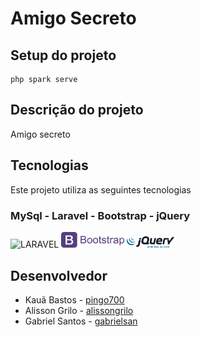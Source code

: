 # Amigo Secreto

## Setup do projeto
```
php spark serve
```
## Descrição do projeto
Amigo secreto

## Tecnologias
Este projeto utiliza as seguintes tecnologias
### MySql - Laravel - Bootstrap - jQuery

<div style="border-width: 10px">
   <img width = "10%" alt = "LARAVEL"      src= "[https://github.com/gcpbarbudo/Assets/blob/main/PHP.png?raw=true](https://raw.githubusercontent.com/laravel/art/master/logo-lockup/5%20SVG/2%20CMYK/1%20Full%20Color/laravellogolockup-cmyk-red.svg)">
   <img width = "20%" alt = "BOOSTRAP" src= "https://github.com/gcpbarbudo/Assets/blob/main/BOOSTRAP.png?raw=true">
   <img width = "15%" alt = "JQUERY"  src= "https://github.com/gcpbarbudo/Assets/blob/main/JQUERY.png?raw=true">
</div>

## Desenvolvedor
* Kauã Bastos - [pingo700](https://github.com/pingo700)
* Alisson Grilo - [alissongrilo](https://github.com/alissongrilo)
* Gabriel Santos - [gabrielsan](https://github.com/gabrielsan)
